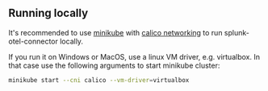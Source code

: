 ## Running locally

It's recommended to use [minikube](https://github.com/kubernetes/minikube) with
[calico networking](https://docs.projectcalico.org/getting-started/kubernetes/) to run splunk-otel-connector locally.

If you run it on Windows or MacOS, use a linux VM driver, e.g. virtualbox.
In that case use the following arguments to start minikube cluster:

```bash
minikube start --cni calico --vm-driver=virtualbox
```

